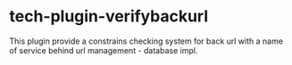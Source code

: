 # tech-plugin-verifybackurl
This plugin provide a constrains checking system for back url with a name of service behind url management - database impl. 
